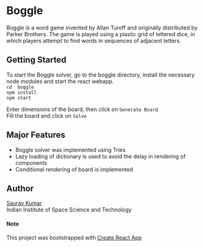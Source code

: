 # Boggle

Boggle is a word game invented by Allan Turoff and originally distributed by Parker Brothers. The game is played using a plastic grid of lettered dice, in which players attempt to find words in sequences of adjacent letters.

## Getting Started

To start the Boggle solver, go to the boggle directory, install the necessary node modules and start the react webapp. <br>
`cd  boggle` <br>
`npm install` <br>
`npm start` <br>

Enter dimensions of the board, then click on `Generate Board` <br>
Fill the board and click on `Solve`

## Major Features

- Boggle solver was implemented using Tries
- Lazy loading of dictionary is used to avoid the delay in rendering of components
- Conditional rendering of board is implemented
## Author

[Saurav Kumar](saurav9878@gmail.com) <br>
Indian Institute of Space Science and Technology

#### Note

This project was bootstrapped with [Create React App](https://github.com/facebook/create-react-app)
